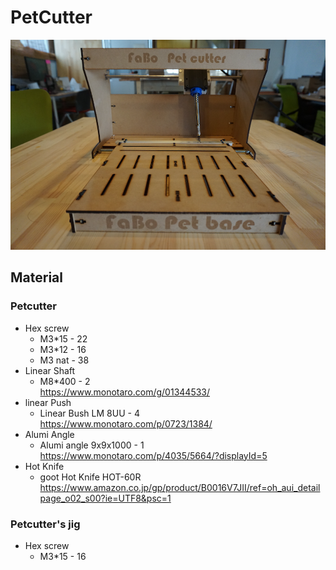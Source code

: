 # PetCutter

![](preview.png)

## Material

### Petcutter
* Hex screw
	* M3*15 - 22
	* M3*12 - 16
	* M3 nat - 38
* Linear Shaft
	* M8*400 - 2<br>
https://www.monotaro.com/g/01344533/
* linear Push
	* Linear Bush LM 8UU - 4<br>
https://www.monotaro.com/p/0723/1384/
* Alumi Angle
	* Alumi angle 9x9x1000 - 1<br>
	https://www.monotaro.com/p/4035/5664/?displayId=5
* Hot Knife
	* goot Hot Knife HOT-60R<br>
https://www.amazon.co.jp/gp/product/B0016V7JII/ref=oh_aui_detailpage_o02_s00?ie=UTF8&psc=1

### Petcutter's jig
* Hex screw
	* M3*15 - 16




